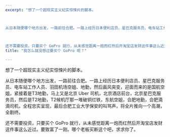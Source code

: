 ```yaml
---
excerpt: "想了一个超现实主义纪实惊悚片的脚本。



从日本随便哪个地方出发，一路前往合肥。一路上经历日本便利店员、星巴克服务员、电车站工作人员、羽田机场空姐、地勤，然后画风突变，迎面而来的是国航空姐，紧接着是T3地勤，马上又是北京 Uber 司机，北京酒店前台，北京星巴克服务员，然后是T2地勤，T2候机厅那一堆破铜烂铁，东航空姐，合肥地勤，合肥滴滴司机，全程忠实呈现，最后合肥工业大学保安的叫骂声，将全片推向一个高潮，全剧终。



还不需要投资，只要买个 GoPro 就行，从未感觉距离一炮而红然后开淘宝店发财这件事这么近过。要致富了一刚。哪个老板买断这个吧，求求你了。"
title: "我怎么就没想过要买个 GoPro 呢？"

---
```




想了一个超现实主义纪实惊悚片的脚本。

从日本随便哪个地方出发，一路前往合肥。一路上经历日本便利店员、星巴克服务员、电车站工作人员、羽田机场空姐、地勤，然后画风突变，迎面而来的是国航空姐，紧接着是T3地勤，马上又是北京 Uber 司机，北京酒店前台，北京星巴克服务员，然后是T2地勤，T2候机厅那一堆破铜烂铁，东航空姐，合肥地勤，合肥滴滴司机，全程忠实呈现，最后合肥工业大学保安的叫骂声，将全片推向一个高潮，全剧终。

还不需要投资，只要买个 GoPro 就行，从未感觉距离一炮而红然后开淘宝店发财这件事这么近过。要致富了一刚。哪个老板买断这个吧，求求你了。